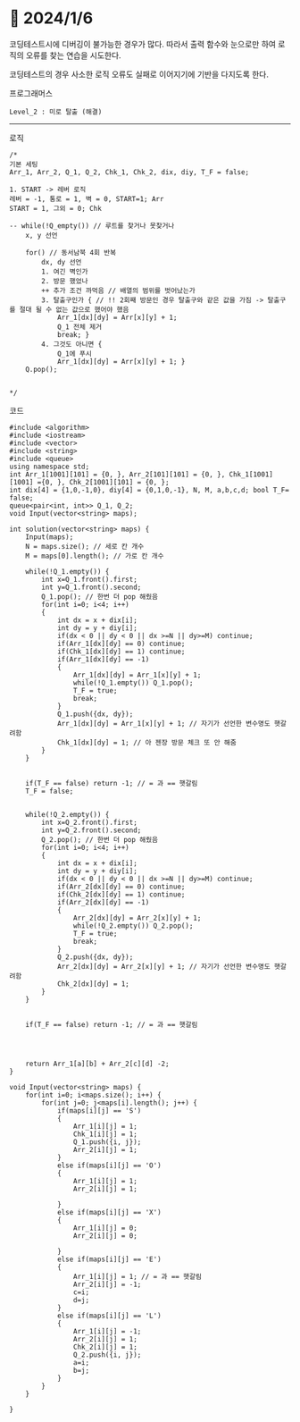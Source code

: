 # 📅 2024/1/6

코딩테스트시에 디버깅이 불가능한 경우가 많다. 따라서 출력 함수와 눈으로만 하여 로직의 오류를 찾는 연습을 시도한다.

코딩테스트의 경우 사소한 로직 오류도 실패로 이어지기에 기반을 다지도록 한다.

프로그래머스

    Level_2 : 미로 탈출 (해결)

----------------------------
로직

    /*
    기본 세팅
    Arr_1, Arr_2, Q_1, Q_2, Chk_1, Chk_2, dix, diy, T_F = false;

    1. START -> 레버 로직
    레버 = -1, 통로 = 1, 벽 = 0, START=1; Arr
    START = 1, 그외 = 0; Chk

    -- while(!Q_empty()) // 루트를 찾거나 못찾거나
        x, y 선언
        
        for() // 동서남북 4회 반복
            dx, dy 선언
            1. 여긴 벽인가
            2. 방문 했었나
            ++ 추가 조건 까먹음 // 배열의 범위를 벗어났는가
            3. 탈출구인가 { // !! 2회째 방문인 경우 탈출구와 같은 값을 가짐 -> 탈출구를 절대 될 수 없는 값으로 했어야 했음
                Arr_1[dx][dy] = Arr[x][y] + 1;
                Q_1 전체 제거
                break; }
            4. 그것도 아니면 {
                Q_1에 푸시
                Arr_1[dx][dy] = Arr[x][y] + 1; } 
        Q.pop();


    */

코드

    #include <algorithm>
    #include <iostream>
    #include <vector>
    #include <string>
    #include <queue>
    using namespace std;
    int Arr_1[1001][101] = {0, }, Arr_2[101][101] = {0, }, Chk_1[1001][1001] ={0, }, Chk_2[1001][101] = {0, };
    int dix[4] = {1,0,-1,0}, diy[4] = {0,1,0,-1}, N, M, a,b,c,d; bool T_F= false;
    queue<pair<int, int>> Q_1, Q_2;
    void Input(vector<string> maps);

    int solution(vector<string> maps) {
        Input(maps);
        N = maps.size(); // 세로 칸 개수
        M = maps[0].length(); // 가로 칸 개수
        
        while(!Q_1.empty()) {
            int x=Q_1.front().first;
            int y=Q_1.front().second;
            Q_1.pop(); // 한번 더 pop 해줬음
            for(int i=0; i<4; i++) 
            {
                int dx = x + dix[i];
                int dy = y + diy[i];
                if(dx < 0 || dy < 0 || dx >=N || dy>=M) continue;
                if(Arr_1[dx][dy] == 0) continue;
                if(Chk_1[dx][dy] == 1) continue;
                if(Arr_1[dx][dy] == -1)
                {
                    Arr_1[dx][dy] = Arr_1[x][y] + 1;
                    while(!Q_1.empty()) Q_1.pop();
                    T_F = true;
                    break;
                }
                Q_1.push({dx, dy});
                Arr_1[dx][dy] = Arr_1[x][y] + 1; // 자기가 선언한 변수명도 햇갈려함
                Chk_1[dx][dy] = 1; // 아 젠장 방문 체크 또 안 해줌
            }
        }
        
        
        if(T_F == false) return -1; // = 과 == 햇갈림
        T_F = false;
        
        
        while(!Q_2.empty()) {
            int x=Q_2.front().first;
            int y=Q_2.front().second;
            Q_2.pop(); // 한번 더 pop 해줬음
            for(int i=0; i<4; i++) 
            {
                int dx = x + dix[i];
                int dy = y + diy[i];
                if(dx < 0 || dy < 0 || dx >=N || dy>=M) continue;
                if(Arr_2[dx][dy] == 0) continue;
                if(Chk_2[dx][dy] == 1) continue;
                if(Arr_2[dx][dy] == -1)
                {
                    Arr_2[dx][dy] = Arr_2[x][y] + 1;
                    while(!Q_2.empty()) Q_2.pop();
                    T_F = true;
                    break;
                }
                Q_2.push({dx, dy});
                Arr_2[dx][dy] = Arr_2[x][y] + 1; // 자기가 선언한 변수명도 햇갈려함
                Chk_2[dx][dy] = 1;
            }
        }
        
        
        if(T_F == false) return -1; // = 과 == 햇갈림
        
        
        
        
        return Arr_1[a][b] + Arr_2[c][d] -2;
    }

    void Input(vector<string> maps) {
        for(int i=0; i<maps.size(); i++) {
            for(int j=0; j<maps[i].length(); j++) {
                if(maps[i][j] == 'S') 
                {
                    Arr_1[i][j] = 1;
                    Chk_1[i][j] = 1;
                    Q_1.push({i, j});
                    Arr_2[i][j] = 1;
                }
                else if(maps[i][j] == 'O') 
                {
                    Arr_1[i][j] = 1;
                    Arr_2[i][j] = 1;
                    
                }
                else if(maps[i][j] == 'X')
                {
                    Arr_1[i][j] = 0;
                    Arr_2[i][j] = 0;
                    
                }
                else if(maps[i][j] == 'E')
                {
                    Arr_1[i][j] = 1; // = 과 == 햇갈림
                    Arr_2[i][j] = -1;
                    c=i;
                    d=j;
                }
                else if(maps[i][j] == 'L')
                {
                    Arr_1[i][j] = -1;
                    Arr_2[i][j] = 1;
                    Chk_2[i][j] = 1;
                    Q_2.push({i, j});
                    a=i;
                    b=j;
                }
            }
        }
        
    }